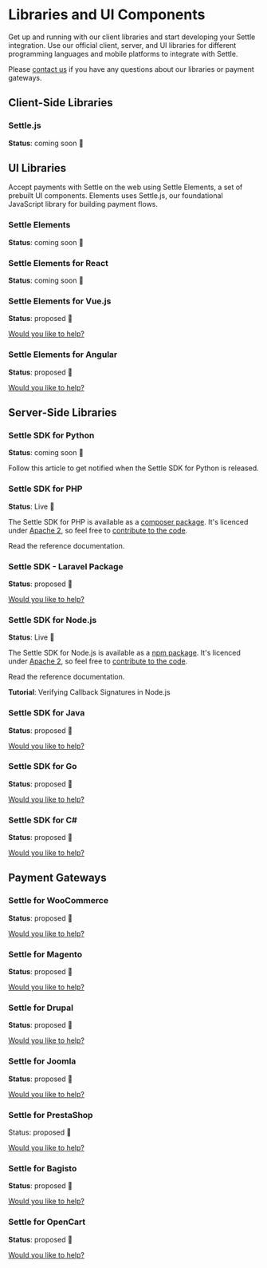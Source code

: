 # Libraries and UI Components

Get up and running with our client libraries and start developing your Settle integration.
Use our official client, server, and UI libraries for different programming languages and mobile platforms to integrate with Settle.

 

Please [contact us](support+dev@settle.eu) if you have any questions about our libraries or payment gateways.


## Client-Side Libraries

### Settle.js

**Status**: coming soon 🚀

####

## UI Libraries

Accept payments with Settle on the web using Settle Elements, a set of prebuilt UI components. Elements uses Settle.js, our foundational JavaScript library for building payment flows.

### Settle Elements

**Status**: coming soon 🚀
 

### Settle Elements for React

**Status**: coming soon 🚀
 

### Settle Elements for Vue.js

**Status**: proposed 📑

[Would you like to help?](mailto:support+dev@settle.eu)


 

### Settle Elements for Angular

**Status**: proposed 📑

[Would you like to help?](mailto:support+dev@settle.eu)

####

## Server-Side Libraries


### Settle SDK for Python

**Status**: coming soon 🚀

Follow this article to get notified when the Settle SDK for Python is released.

 

### Settle SDK for PHP

**Status**: Live 🤩

The Settle SDK for PHP is available as a [composer package](https://packagist.org/packages/settle/settle-sdk-php). It's licenced under [Apache 2](https://github.com/SettleAPI/settle-sdk-php/blob/main/LICENSE), so feel free to [contribute to the code](https://github.com/SettleAPI/settle-sdk-php).

<!-- TODO - Add link -->
Read the reference documentation.

 

### Settle SDK - Laravel Package

**Status**: proposed 📑

[Would you like to help?](mailto:support+dev@settle.eu)


 

### Settle SDK for Node.js

**Status**: Live 🤩

The Settle SDK for Node.js is available as a [npm package](https://www.npmjs.com/package/settle-sdk-node). It's licenced under [Apache 2](https://github.com/SettleAPI/settle-sdk-php/blob/main/LICENSE), so feel free to [contribute to the code](https://github.com/SettleAPI/settle-sdk-php).

<!-- TODO - Add link -->
Read the reference documentation.

<!-- TODO - Add link -->
**Tutorial**: Verifying Callback Signatures in Node.js

 

### Settle SDK for Java

**Status**: proposed 📑

[Would you like to help?](mailto:support+dev@settle.eu)


 

### Settle SDK for Go

**Status**: proposed 📑

[Would you like to help?](mailto:support+dev@settle.eu)


 

### Settle SDK for C#

**Status**: proposed 📑

[Would you like to help?](mailto:support+dev@settle.eu)


####

## Payment Gateways

### Settle for WooCommerce

**Status**: proposed 📑

[Would you like to help?](mailto:support+dev@settle.eu)


 

### Settle for Magento

**Status**: proposed 📑

[Would you like to help?](mailto:support+dev@settle.eu)


 

### Settle for Drupal

**Status**: proposed 📑

[Would you like to help?](mailto:support+dev@settle.eu)


 

### Settle for Joomla

**Status**: proposed 📑

[Would you like to help?](mailto:support+dev@settle.eu)


 

### Settle for PrestaShop

Status: proposed 📑

[Would you like to help?](mailto:support+dev@settle.eu)


 

### Settle for Bagisto

**Status**: proposed 📑

[Would you like to help?](mailto:support+dev@settle.eu)


 

### Settle for OpenCart

**Status**: proposed 📑

[Would you like to help?](mailto:support+dev@settle.eu)
